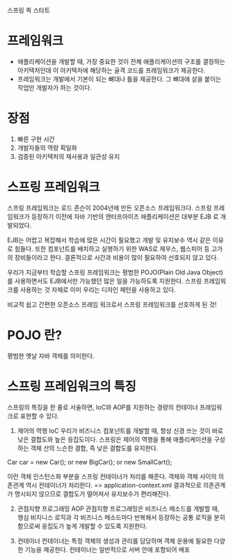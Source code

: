 스프링 퀵 스타트

# 프레임워크
- 애플리케이션을 개발할 때, 가장 중요한 것이 전체 애플리케이션의 구조를 결정하는 아키텍처인데
  이 아키텍처에 해당하는 골격 코드를 프레임워크가 제공한다. 
- 프레임워크는 개발에서 기본이 되는 뼈대나 틀을 제공한다. 그 뼈대에 살을 붙이는 작업만 개발자가 하는 것이다.

# 장점
1. 빠른 구현 시간
2. 개발자들의 역량 획일화
3. 검증된 아키텍처의 재사용과 일관성 유지

# 스프링 프레임워크
스프링 프레임워크는 로드 존슨이 2004년에 만든 오픈소스 프레임워크다.
스프링 프레임워크가 등장하기 이전에 자바 기반의 엔터프아이즈 애플리케이션은 대부분 EJB 로 개발되었다.

EJB는 어렵고 복잡해서 학습에 많은 시간이 필요했고 개발 및 유지보수 역시 같은 이유로 힘들다.
또한 컴포넌트를 배치하고 실행하기 위한 WAS로 제우스, 웹스피어 등 고가의 장비들이라고 한다.
결론적으로 시간과 비용이 많이 필요하여 선호되지 않고 있다.

우리가 지금부터 학습할 스프링 프레임워크는 평범한 POJO(Plain Old Java Object)를 사용하면서도 EJB에서만 가능했던 많은 일을 가능하도록 지원한다.
스프링 프레임워크를 사용하는 것 자체로 이미 우리는 디자인 패턴을 사용하고 있다.

비교적 쉽고 간편한 오픈소스 프레임 워크로서 스프링 프레임워크를 선호하게 된 것!

# POJO 란?
평범한 옛날 자바 객체를 의미한다.


# 스프링 프레임워크의 특징
스프링의 특징을 한 줄로 서술하면, IoC와 AOP를 지원하는 경량의 컨테이너 프레임워크로 표현할 수 있다.

1. 제어의 역행 IoC
우리가 비즈니스 컴포넌트를 개발할 때, 항상 신경 쓰는 것이 바로 낮은 결합도와 높은 응집도이다.
스프링은 제어의 역행을 통해 애플리케이션을 구성하는 객체 산의 느슨한 결합, 즉 낮은 결합도를 유지한다.

Car car = new Car(); or new BigCar(); or new SmallCart();

이런 객체 인스턴스화 부분을 스프링 컨테이너가 처리를 해준다.
객체와 객체 사이의 의존관계 역시 컨테이너가 처리한다. => application-context.xml
결과적으로 의존관계가 명시되지 않으므로 결합도가 떨어져서 유지보수가 편리해진다.

2. 관점지향 프로그래밍 AOP
관점지향 프로그래밍은 비즈니스 메소드를 개발할 때, 행심 비지니스 로직과 각 비즈니스 메소드마다 반복해서 등장하는 공통 로직을 분히함으로써 응집도가 높게 개발할 수 있도록 지원한다.

3. 컨테이너
컨테이너는 특정 객체의 생성과 관리를 담당하며 객체 운용에 필요한 다양한 기능을 제공한다. 
컨테이너는 일반적으로 서버 안에 포함되어 배포


